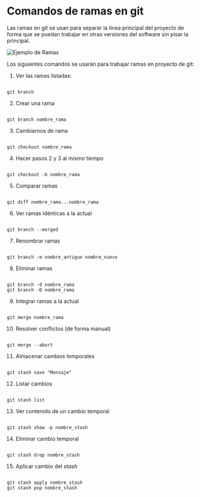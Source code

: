 # Comandos de ramas en git

Las ramas en git se usan para separar la línea principal del proyecto de forma que se puedan trabajar en otras versiones del software sin pisar la principal.

![Ejemplo de Ramas](https://www.paradigmadigital.com/wp-content/uploads/2016/08/Git4.jpg)

Los siguientes comandos se usarán para trabajar ramas en proyecto de git:

1. Ver las ramas listadas:

~~~

git branch

~~~

2. Crear una rama

~~~

git branch nombre_rama

~~~

3. Cambiarnos de rama

~~~

git checkout nombre_rama

~~~

4. Hacer pasos 2 y 3 al mismo tiempo

~~~

git checkout -b nombre_rama

~~~

5. Comparar ramas

~~~

git diff nombre_rama...nombre_rama

~~~

6. Ver ramas idénticas a la actual

~~~

git branch --merged

~~~

7. Renombrar ramas

~~~

git branch -m nombre_antiguo nombre_nuevo

~~~

8. Eliminar ramas

~~~

git branch -d nombre_rama
git branch -D nombre_rama

~~~

9. Integrar ramas a la actual

~~~

git merge nombre_rama

~~~

10. Resolver conflictos (de forma manual)

~~~

git merge --abort

~~~

11. Almacenar cambios temporales

~~~

git stash save "Mensaje"

~~~

12. Listar cambios

~~~

git stash list

~~~

13. Ver contenido de un cambio temporal

~~~

git stash show -p nombre_stash

~~~

14. Eliminar cambio temporal

~~~

git stash drop nombre_stash

~~~

15. Aplicar cambio del *stash*

~~~

git stash apply nombre_stash
git stash pop nombre_stash

~~~

